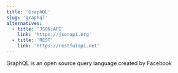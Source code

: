 ```yaml
---
title: 'GraphQL'
slug: 'graphql'
alternatives:
  - title: 'JSON:API'
    link: 'https://jsonapi.org'
  - title: 'REST'
    link: 'https://restfulapi.net'
---
```


GraphQL is an open source query language created by Facebook
